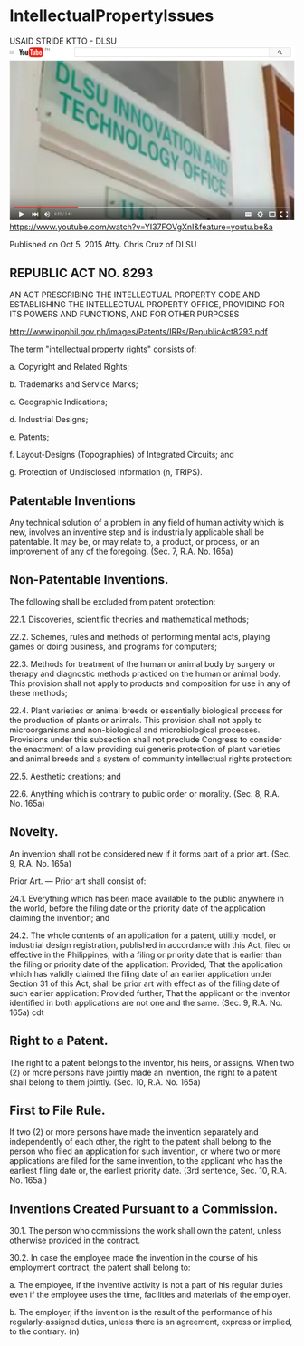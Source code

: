 # IntellectualPropertyIssues

USAID STRIDE KTTO - DLSU
[![alt tag](https://github.com/DeLaSalleUniversity-Manila/IntellectualPropertyIssues/blob/master/screenshot1.png)](https://www.youtube.com/watch?v=YI37FOVgXnI&feature=youtu.be&a) 
https://www.youtube.com/watch?v=YI37FOVgXnI&feature=youtu.be&a

Published on Oct 5, 2015
Atty. Chris Cruz of DLSU

## REPUBLIC ACT NO. 8293

AN ACT PRESCRIBING THE INTELLECTUAL PROPERTY CODE AND
ESTABLISHING THE INTELLECTUAL PROPERTY OFFICE, PROVIDING FOR ITS
POWERS AND FUNCTIONS, AND FOR OTHER PURPOSES

http://www.ipophil.gov.ph/images/Patents/IRRs/RepublicAct8293.pdf

The term "intellectual property rights" consists of:

a. Copyright and Related Rights;

b. Trademarks and Service Marks;

c. Geographic Indications;

d. Industrial Designs;

e. Patents;

f. Layout-Designs (Topographies) of Integrated Circuits; and

g. Protection of Undisclosed Information (n, TRIPS). 


## Patentable Inventions

Any technical solution of a problem in any field of human activity which is new, involves an inventive step and is
industrially applicable shall be patentable. It may be, or may relate to, a product, or process, or an improvement of any of the foregoing. (Sec. 7, R.A. No. 165a) 

## Non-Patentable Inventions.

The following shall be excluded from patent protection:

22.1. Discoveries, scientific theories and mathematical methods;

22.2. Schemes, rules and methods of performing mental acts, playing games
or doing business, and programs for computers;

22.3. Methods for treatment of the human or animal body by surgery or
therapy and diagnostic methods practiced on the human or animal
body. This provision shall not apply to products and composition for
use in any of these methods;

22.4. Plant varieties or animal breeds or essentially biological process for the
production of plants or animals. This provision shall not apply to microorganisms
and non-biological and microbiological processes. 
Provisions under this subsection shall not preclude Congress to
consider the enactment of a law providing sui generis protection of
plant varieties and animal breeds and a system of community
intellectual rights protection:

22.5. Aesthetic creations; and

22.6. Anything which is contrary to public order or morality. (Sec. 8, R.A. No. 165a)

## Novelty. 

An invention shall not be considered new if it forms
part of a prior art. (Sec. 9, R.A. No. 165a)

Prior Art. — Prior art shall consist of:

24.1. Everything which has been made available to the public anywhere in
the world, before the filing date or the priority date of the application
claiming the invention; and

24.2. The whole contents of an application for a patent, utility model, or
industrial design registration, published in accordance with this Act,
filed or effective in the Philippines, with a filing or priority date that is
earlier than the filing or priority date of the application: Provided, That
the application which has validly claimed the filing date of an earlier
application under Section 31 of this Act, shall be prior art with effect
as of the filing date of such earlier application: Provided further, That
the applicant or the inventor identified in both applications are not one
and the same. (Sec. 9, R.A. No. 165a) cdt 


## Right to a Patent. 

The right to a patent belongs to the
inventor, his heirs, or assigns. When two (2) or more persons have jointly
made an invention, the right to a patent shall belong to them jointly. (Sec.
10, R.A. No. 165a)


## First to File Rule. 

If two (2) or more persons have made the
invention separately and independently of each other, the right to the patent
shall belong to the person who filed an application for such invention, or
where two or more applications are filed for the same invention, to the
applicant who has the earliest filing date or, the earliest priority date. (3rd
sentence, Sec. 10, R.A. No. 165a.) 


## Inventions Created Pursuant to a Commission.

30.1. The person who commissions the work shall own the patent, unless otherwise provided in the contract.

30.2. In case the employee made the invention in the course of his employment contract, the patent shall belong to:

a. The employee, if the inventive activity is not a part of his regular
duties even if the employee uses the time, facilities and materials
of the employer.

b. The employer, if the invention is the result of the performance of
his regularly-assigned duties, unless there is an agreement,
express or implied, to the contrary. (n)


